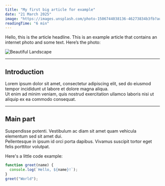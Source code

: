 ```yaml
---
title: "My first big article for example"
date: "21 March 2025"
image: "https://images.unsplash.com/photo-1506744038136-46273834b3fb?auto=format&fit=crop&w=800&q=80"
readingTime: "6 min"
---
```


Hello, this is the article headline. This is an example article that contains an internet photo and some text.   Here’s the photo:

![Beautiful Landscape](https://images.unsplash.com/photo-1506744038136-46273834b3fb?auto=format&fit=crop&w=800&q=80)

---

## Introduction

Lorem ipsum dolor sit amet, consectetur adipiscing elit, sed do eiusmod tempor incididunt ut labore et dolore magna aliqua.  
Ut enim ad minim veniam, quis nostrud exercitation ullamco laboris nisi ut aliquip ex ea commodo consequat.

---

## Main part

Suspendisse potenti. Vestibulum ac diam sit amet quam vehicula elementum sed sit amet dui.  
Pellentesque in ipsum id orci porta dapibus. Vivamus suscipit tortor eget felis porttitor volutpat.

Here's a little code example:

```js
function greet(name) {
  console.log(`Hello, ${name}!`);
}
greet("World");
